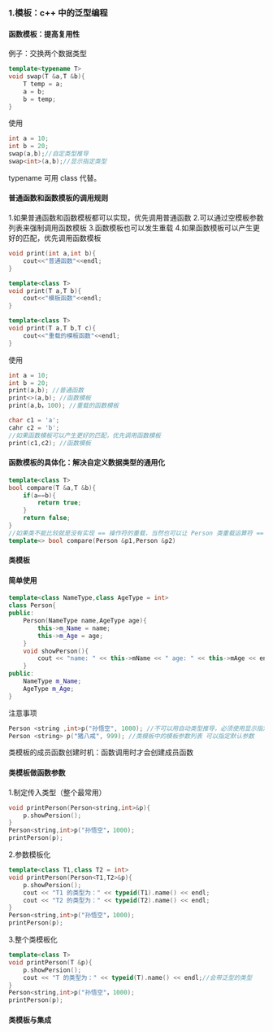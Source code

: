 ### 1.模板：c++ 中的泛型编程

#### 函数模板：提高复用性

例子：交换两个数据类型
```c++
template<typename T>
void swap(T &a,T &b){
    T temp = a;
    a = b;
    b = temp;
}
```
使用
```c++
int a = 10;
int b = 20;
swap(a,b);//自定类型推导
swap<int>(a,b);//显示指定类型
```
typename 可用 class 代替。

#### 普通函数和函数模板的调用规则
1.如果普通函数和函数模板都可以实现，优先调用普通函数
2.可以通过空模板参数列表来强制调用函数模板
3.函数模板也可以发生重载
4.如果函数模板可以产生更好的匹配，优先调用函数模板

```c++
void print(int a,int b){
    cout<<"普通函数"<<endl;
}

template<class T>
void print(T a,T b){
    cout<<"模板函数"<<endl;
}

template<class T>
void print(T a,T b,T c){
    cout<<"重载的模板函数"<<endl;
}
```
使用
```c++
int a = 10;
int b = 20;
print(a,b); //普通函数
print<>(a,b); //函数模板
print(a,b，100); //重载的函数模板

char c1 = 'a';
cahr c2 = 'b';
//如果函数模板可以产生更好的匹配，优先调用函数模板
print(c1,c2); //函数模板 
```
#### 函数模板的具体化：解决自定义数据类型的通用化
```c++
template<class T>
bool compare(T &a,T &b){
    if(a==b){
        return true;
    }
    return false;
}
//如果类不能比较就是没有实现 == 操作符的重载，当然也可以让 Person 类重载运算符 ==
template<> bool compare(Person &p1,Person &p2)
```
#### 类模板

#### 简单使用
```c++
template<class NameType,class AgeType = int>
class Person{
public:
    Person(NameType name,AgeType age){
        this->m_Name = name;
        this->m_Age = age;
    }
    void showPerson(){
		cout << "name: " << this->mName << " age: " << this->mAge << endl;
	}
public:
    NameType m_Name;
    AgeType m_Age;
}
```
注意事项
```c++
Person <string ,int>p("孙悟空", 1000); //不可以用自动类型推导，必须使用显示指定类型的方式
Person <string> p("猪八戒", 999); //类模板中的模板参数列表 可以指定默认参数
```
类模板的成员函数创建时机：函数调用时才会创建成员函数

#### 类模板做函数参数
1.制定传入类型（整个最常用）
```c++
void printPerson(Person<string,int>&p){
    p.showPersion();
}
Person<string,int>p("孙悟空"，1000);
printPerson(p);
```
2.参数模板化
```c++
template<class T1,class T2 = int>
void printPerson(Person<T1,T2>&p){
    p.showPersion();
    cout << "T1 的类型为：" << typeid(T1).name() << endl;
    cout << "T2 的类型为：" << typeid(T2).name() << endl;
}
Person<string,int>p("孙悟空"，1000);
printPerson(p);
```
3.整个类模板化
```c++
template<class T>
void printPerson(T &p){
    p.showPersion();
    cout << "T 的类型为：" << typeid(T).name() << endl;//会带泛型的类型
}
Person<string,int>p("孙悟空"，1000);
printPerson(p);
```
#### 类模板与集成


